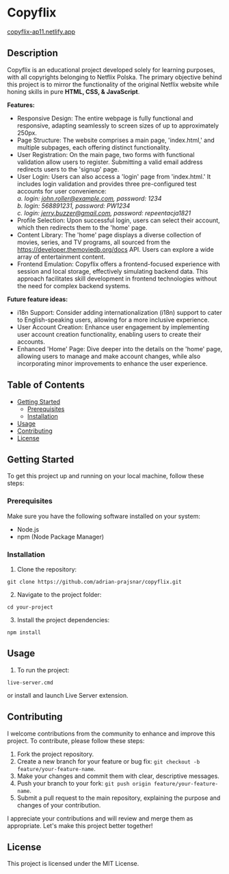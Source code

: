 # Copyflix

[copyflix-ap11.netlify.app](https://copyflix-ap11.netlify.app/)

## Description

Copyflix is an educational project developed solely for learning purposes, with all copyrights belonging to Netflix Polska. The primary objective behind this project is to mirror the functionality of the original Netflix website while honing skills in pure **HTML, CSS, & JavaScript**.

**Features:**

- Responsive Design: The entire webpage is fully functional and responsive, adapting seamlessly to screen sizes of up to approximately 250px.
- Page Structure: The website comprises a main page, 'index.html,' and multiple subpages, each offering distinct functionality.
- User Registration: On the main page, two forms with functional validation allow users to register. Submitting a valid email address redirects users to the 'signup' page.
- User Login: Users can also access a 'login' page from 'index.html.' It includes login validation and provides three pre-configured test accounts for user convenience: <br>
  _a. login: john.roller@example.com, password: 1234 <br>
  b. login: 568891231, password: PW1234 <br>
  c. login: jerry.buzzer@gmail.com, password: repeentacja1821_
- Profile Selection: Upon successful login, users can select their account, which then redirects them to the 'home' page.
- Content Library: The 'home' page displays a diverse collection of movies, series, and TV programs, all sourced from the https://developer.themoviedb.org/docs API. Users can explore a wide array of entertainment content.
- Frontend Emulation: Copyflix offers a frontend-focused experience with session and local storage, effectively simulating backend data. This approach facilitates skill development in frontend technologies without the need for complex backend systems.

**Future feature ideas:**

- i18n Support: Consider adding internationalization (i18n) support to cater to English-speaking users, allowing for a more inclusive experience.
- User Account Creation: Enhance user engagement by implementing user account creation functionality, enabling users to create their accounts.
- Enhanced 'Home' Page: Dive deeper into the details on the 'home' page, allowing users to manage and make account changes, while also incorporating minor improvements to enhance the user experience.

## Table of Contents

- [Getting Started](#getting-started)
  - [Prerequisites](#prerequisites)
  - [Installation](#installation)
- [Usage](#usage)
- [Contributing](#contributing)
- [License](#license)

## Getting Started

To get this project up and running on your local machine, follow these steps:

### Prerequisites

Make sure you have the following software installed on your system:

- Node.js
- npm (Node Package Manager)

### Installation

1. Clone the repository:

```
git clone https://github.com/adrian-prajsnar/copyflix.git
```

2. Navigate to the project folder:

```
cd your-project
```

3. Install the project dependencies:

```
npm install
```

## Usage

1. To run the project:

```
live-server.cmd
```

or install and launch Live Server extension.

## Contributing

I welcome contributions from the community to enhance and improve this project. To contribute, please follow these steps:

1. Fork the project repository.
2. Create a new branch for your feature or bug fix: `git checkout -b feature/your-feature-name`.
3. Make your changes and commit them with clear, descriptive messages.
4. Push your branch to your fork: `git push origin feature/your-feature-name`.
5. Submit a pull request to the main repository, explaining the purpose and changes of your contribution.

I appreciate your contributions and will review and merge them as appropriate. Let's make this project better together!

## License

This project is licensed under the MIT License.
